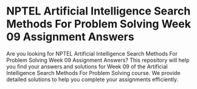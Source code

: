 # NPTEL Artificial Intelligence Search Methods For Problem Solving Week 09 Assignment Answers

Are you looking for NPTEL Artificial Intelligence Search Methods For Problem Solving Week 09 Assignment Answers? This repository will help you find your answers and solutions for Week 09 of the Artificial Intelligence Search Methods For Problem Solving course. We provide detailed solutions to help you complete your assignments efficiently.